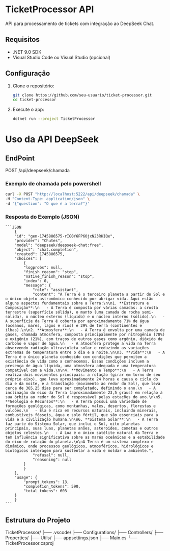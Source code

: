 # TicketProcessor API

API para processamento de tickets com integração ao DeepSeek Chat.

## Requisitos

- .NET 9.0 SDK
- Visual Studio Code ou Visual Studio (opcional)

## Configuração

1. Clone o repositório:
   ```bash
   git clone https://github.com/seu-usuario/ticket-processor.git
   cd ticket-processor
   ```
2. Execute o app:
    ```bash
    dotnet run --project TicketProcessor
    ```
# Uso da API DeepSeek

## EndPoint

POST /api/deepseek/chamada

### Exemplo de chamada pelo powershell
   ```bash
   curl -X POST "http://localhost:5222/api/deepseek/chamada" \
  -H "Content-Type: application/json" \
  -d '{"question": "O que é a terra?"}'
   ```

### Resposta do Exemplo (JSON)
    ```JSON
        {
        "id": "gen-1745886575-rIG0Y6FP6OjxN23RHIQe",
        "provider": "Chutes",
        "model": "deepseek/deepseek-chat:free",
        "object": "chat.completion",
        "created": 1745886575,
        "choices": [
            {
            "logprobs": null,
            "finish_reason": "stop",
            "native_finish_reason": "stop",
            "index": 0,
            "message": {
                "role": "assistant",
                "content": "A Terra é o terceiro planeta a partir do Sol e o único objeto astronômico conhecido por abrigar vida. Aqui estão alguns aspectos fundamentais sobre a Terra:\n\n1. **Estrutura e Composição**:\n   - A Terra é composta por várias camadas: a crosta terrestre (superfície sólida), o manto (uma camada de rocha semi-sólida), o núcleo externo (líquido) e o núcleo interno (sólido).\n   - A superfície da Terra é coberta por aproximadamente 71% de água (oceanos, mares, lagos e rios) e 29% de terra (continentes e ilhas).\n\n2. **Atmosfera**:\n   - A Terra é envolta por uma camada de gases, chamada atmosfera, composta principalmente por nitrogênio (78%) e oxigênio (21%), com traços de outros gases como argônio, dióxido de carbono e vapor de água.\n   - A atmosfera protege a vida na Terra absorvendo radiação ultravioleta solar e reduzindo as variações extremas de temperatura entre o dia e a noite.\n\n3. **Vida**:\n   - A Terra é o único planeta conhecido com condições que permitem a existência de vida como a conhecemos. Essas condições incluem a presença de água líquida, uma atmosfera adequada e uma temperatura compatível com a vida.\n\n4. **Movimento e Tempo**:\n   - A Terra realiza dois movimentos principais: a rotação (girar em torno de seu próprio eixo), que leva aproximadamente 24 horas e causa o ciclo do dia e da noite, e a translação (movimento ao redor do Sol), que leva cerca de 365,25 dias para ser completado, definindo o ano.\n   - A inclinação do eixo da Terra (aproximadamente 23,5 graus) em relação à sua órbita ao redor do Sol é responsável pelas estações do ano.\n\n5. **Geologia e Recursos**:\n   - A Terra possui uma variedade de formações geológicas, como montanhas, vales, desertos, florestas e vulcões.\n   - Ela é rica em recursos naturais, incluindo minerais, combustíveis fósseis, água e solo fértil, que são essenciais para a vida e a civilização humana.\n\n6. **Sistema Solar**:\n   - A Terra faz parte do Sistema Solar, que inclui o Sol, oito planetas principais, suas luas, planetas anões, asteroides, cometas e outros objetos celestes.\n   - A Lua é o único satélite natural da Terra e tem influência significativa sobre as marés oceânicas e a estabilidade do eixo de rotação do planeta.\n\nA Terra é um sistema complexo e dinâmico, onde processos geológicos, atmosféricos, hidrológicos e biológicos interagem para sustentar a vida e moldar o ambiente.",
                "refusal": null,
                "reasoning": null
            }
            }
        ],
        "usage": {
            "prompt_tokens": 13,
            "completion_tokens": 590,
            "total_tokens": 603
        }
        }
    ```

## Estrutura do Projeto

TicketProcessor/
├── .vscode/
├── Configurations/
├── Controllers/
├── Properties/
├── Utils/
├── appsettings.json
├── Main.cs
└── TicketProcessor.csproj


